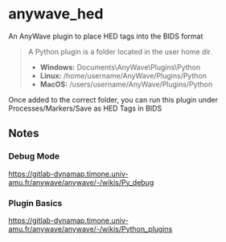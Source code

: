 # anywave_hed
 An AnyWave plugin to place HED tags into the BIDS format

> A Python plugin is a folder located in the user home dir.
> - **Windows:** Documents\AnyWave\Plugins\Python
> - **Linux:** /home/username/AnyWave/Plugins/Python
> - **MacOS:** /users/username/AnyWave/Plugins/Python

Once added to the correct folder, you can run this plugin under Processes/Markers/Save as HED Tags in BIDS


## Notes
### Debug Mode
https://gitlab-dynamap.timone.univ-amu.fr/anywave/anywave/-/wikis/Py_debug

### Plugin Basics
https://gitlab-dynamap.timone.univ-amu.fr/anywave/anywave/-/wikis/Python_plugins